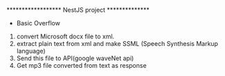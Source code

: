 ****************** NestJS project **************
- Basic Overflow
1. convert Microsoft docx file to xml.
2. extract plain text from xml and make SSML (Speech Synthesis Markup language)
3. Send this file to API(google waveNet api)
4. Get mp3 file converted from text as response
